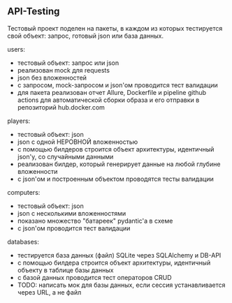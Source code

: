 ## API-Testing

Тестовый проект поделен на пакеты, в каждом из которых тестируется свой объект: запрос, готовый json или база данных.

users:
- тестовый объект: запрос или json
- реализован mock для requests
- json без вложенностей
- с запросом, mock-запросом и json'ом проводится тест валидации
- для пакета реализован отчет Allure, Dockerfile и pipeline github actions для автоматической сборки образа и его отправки в репозиторий hub.docker.com


players:
- тестовый объект: json
- json с одной НЕРОВНОЙ вложенностью
- с помощью билдеров строится объект архитектуры, идентичный json'у, со случайными данными
- реализован билдер, который генерирует данные на любой глубине вложенности
- с json'ом и построенным объектом проводятся тесты валидации


computers:
- тестовый объект: json
- json с несколькими вложенностями
- показано множество "батареек" pydantic'a в схеме
- с json'ом проводится тест валидации


databases:
- тестируется база данных (файл) SQLite через SQLAlchemy и DB-API
- с помощью билдера строится объект архитектуры, идентичный объекту в таблице базы данных
- с базой данных проводится тест операторов CRUD
- TODO: написать мок для базы данных, если сессия устанавливается через URL, а не файл
